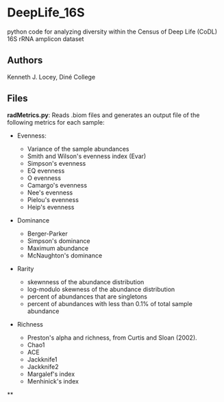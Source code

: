 # DeepLife_16S
python code for analyzing diversity within the Census of Deep Life (CoDL) 16S rRNA amplicon dataset

## Authors
Kenneth J. Locey, Diné College

## Files
**radMetrics.py**: Reads .biom files and generates an output file of the following metrics for each sample:

* Evenness:  
	* Variance of the sample abundances  
	* Smith and Wilson's evenness index (Evar)    
	* Simpson's evenness  
	* EQ evenness  
	* O evenness    
	* Camargo's evenness  
	* Nee's evenness
	* Pielou's evenness  
	* Heip's evenness  

* Dominance
	* Berger-Parker
	* Simpson's dominance
	* Maximum abundance
	* McNaughton's dominance

* Rarity
	* skewnness of the abundance distribution
	* log-modulo skewness of the abundance distribution 
	* percent of abundances that are singletons
	* percent of abundances with less than 0.1% of total sample abundance

* Richness
	* Preston's alpha and richness, from Curtis and Sloan (2002).
	* Chao1
	* ACE
	* Jackknife1
	* Jackknife2
	* Margalef's index
	* Menhinick's index

**
